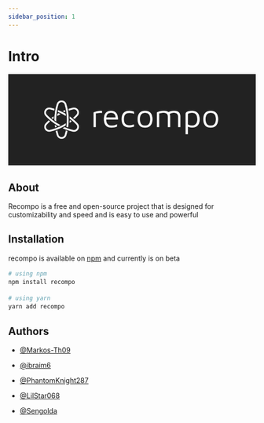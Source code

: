 ```yaml
---
sidebar_position: 1
---
```


# Intro 
![recompo logo](https://raw.githubusercontent.com/recompo/recompo/main/images/banner-dark.png)

## About
Recompo is a free and open-source project that is designed for customizability and speed and is easy to use and powerful 

## Installation
recompo is available on [npm](https://npmjs.com) and currently is on beta

```bash
# using npm
npm install recompo

# using yarn
yarn add recompo
```


## Authors
- [@Markos-Th09](https://github.com/Markos-Th09)

- [@ibraim6](https://github.com/ibraim6)

- [@PhantomKnight287](https://github.com/PhantomKnight287)

- [@LilStar068](https://github.com/LilStar068)

- [@Sengolda](https://github.com/Sengolda)
